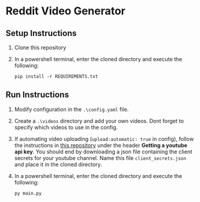 # Reddit Video Generator

## Setup Instructions

1. Clone this repository
2. In a powershell terminal, enter the cloned directory and execute the following:

   `pip install -r REQUIREMENTS.txt`

## Run Instructions

1. Modify configuration in the `.\config.yaml` file.
2. Create a `.\videos` directory and add your own videos. Dont forget to specify which videos to use in the config.
3. If automating video uploading (`upload:automatic: true` in config), follow the instructions in [this repository](https://github.com/pillargg/youtube-upload) under the header **Getting a youtube api key**.
   You should end by downloading a json file containing the client secrets for your youtube channel. Name this file `client_secrets.json` and place it in the cloned directory.
4. In a powershell terminal, enter the cloned directory and execute the following:

   `py main.py`
